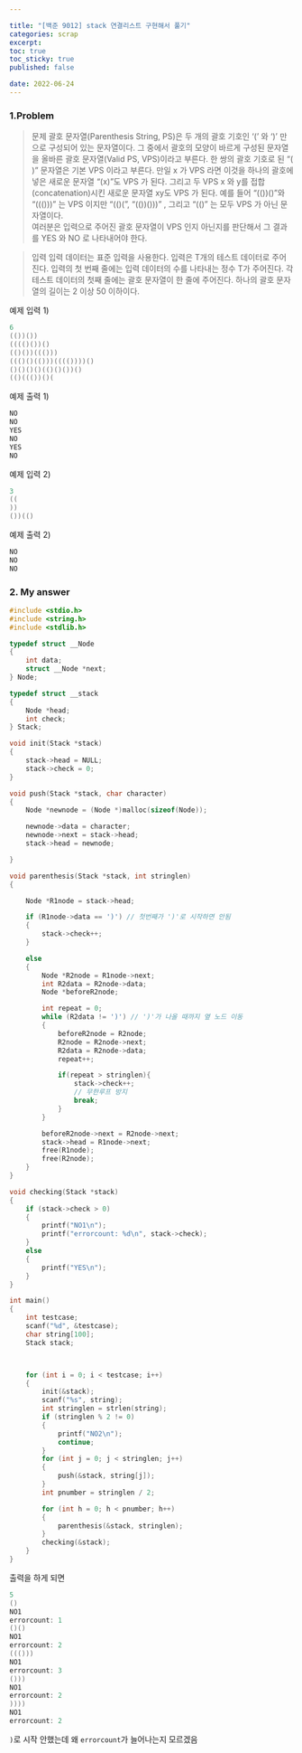 ```yaml
---

title: "[백준 9012] stack 연결리스트 구현해서 풀기"
categories: scrap
excerpt: 
toc: true
toc_sticky: true
published: false

date: 2022-06-24
---
```

### 1.Problem
>문제
괄호 문자열(Parenthesis String, PS)은 두 개의 괄호 기호인 ‘(’ 와 ‘)’ 만으로 구성되어 있는 문자열이다. 그 중에서 괄호의 모양이 바르게 구성된 문자열을 올바른 괄호 문자열(Valid PS, VPS)이라고 부른다. 한 쌍의 괄호 기호로 된 “( )” 문자열은 기본 VPS 이라고 부른다. 만일 x 가 VPS 라면 이것을 하나의 괄호에 넣은 새로운 문자열 “(x)”도 VPS 가 된다. 그리고 두 VPS x 와 y를 접합(concatenation)시킨 새로운 문자열 xy도 VPS 가 된다. 예를 들어 “(())()”와 “((()))” 는 VPS 이지만 “(()(”, “(())()))” , 그리고 “(()” 는 모두 VPS 가 아닌 문자열이다.</br>
여러분은 입력으로 주어진 괄호 문자열이 VPS 인지 아닌지를 판단해서 그 결과를 YES 와 NO 로 나타내어야 한다.   

>입력
입력 데이터는 표준 입력을 사용한다. 입력은 T개의 테스트 데이터로 주어진다. 입력의 첫 번째 줄에는 입력 데이터의 수를 나타내는 정수 T가 주어진다. 각 테스트 데이터의 첫째 줄에는 괄호 문자열이 한 줄에 주어진다. 하나의 괄호 문자열의 길이는 2 이상 50 이하이다.  

예제 입력 1)
```c
6
(())())
(((()())()
(()())((()))
((()()(()))(((())))()
()()()()(()()())()
(()((())()(
```

예제 출력 1)

```c
NO
NO
YES
NO
YES
NO
```

예제 입력 2)

```c
3
((
))
())(()
```
예제 출력 2)

```c
NO
NO
NO
```

### 2. My answer

```c
#include <stdio.h>
#include <string.h>
#include <stdlib.h>

typedef struct __Node
{
    int data;
    struct __Node *next;
} Node;

typedef struct __stack
{
    Node *head;
    int check;
} Stack;

void init(Stack *stack)
{
    stack->head = NULL;
    stack->check = 0;
}

void push(Stack *stack, char character)
{
    Node *newnode = (Node *)malloc(sizeof(Node));

    newnode->data = character;
    newnode->next = stack->head;
    stack->head = newnode;

}

void parenthesis(Stack *stack, int stringlen)
{

    Node *R1node = stack->head;

    if (R1node->data == ')') // 첫번째가 ')'로 시작하면 안됨
    {
        stack->check++;
    }

    else
    {
        Node *R2node = R1node->next;
        int R2data = R2node->data;
        Node *beforeR2node;

        int repeat = 0;
        while (R2data != ')') // ')'가 나올 때까지 옆 노드 이동
        {
            beforeR2node = R2node;
            R2node = R2node->next;
            R2data = R2node->data;
            repeat++;

            if(repeat > stringlen){
                stack->check++;
                // 무한루프 방지
                break;
            }
        }

        beforeR2node->next = R2node->next;
        stack->head = R1node->next;
        free(R1node);
        free(R2node);
    }
}

void checking(Stack *stack)
{
    if (stack->check > 0)
    {
        printf("NO1\n");
        printf("errorcount: %d\n", stack->check);
    }
    else
    {
        printf("YES\n");
    }
}

int main()
{
    int testcase;
    scanf("%d", &testcase);
    char string[100];
    Stack stack;



    for (int i = 0; i < testcase; i++)
    {
        init(&stack);
        scanf("%s", string);
        int stringlen = strlen(string);
        if (stringlen % 2 != 0)
        {
            printf("NO2\n");
            continue;
        }
        for (int j = 0; j < stringlen; j++)
        {
            push(&stack, string[j]);
        }
        int pnumber = stringlen / 2;

        for (int h = 0; h < pnumber; h++)
        {
            parenthesis(&stack, stringlen);
        }
        checking(&stack);
    }
}
```

출력을 하게 되면

```c
5
()
NO1
errorcount: 1
()()
NO1
errorcount: 2
((()))
NO1
errorcount: 3
()))
NO1
errorcount: 2
))))
NO1
errorcount: 2
```

`)`로 시작 안했는데 왜 `errorcount`가 늘어나는지 모르겠음